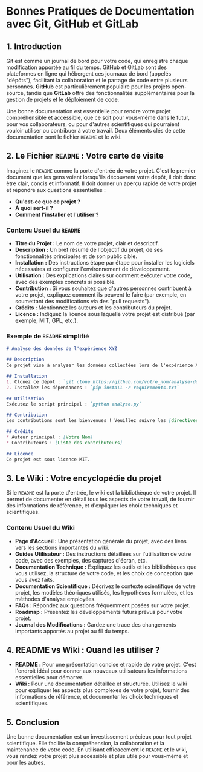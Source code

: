 # Bonnes Pratiques de Documentation avec Git, GitHub et GitLab

## 1. Introduction

Git est comme un journal de bord pour votre code, qui enregistre chaque modification apportée au fil du temps. GitHub et GitLab sont des plateformes en ligne qui hébergent ces journaux de bord (appelés "dépôts"), facilitant la collaboration et le partage de code entre plusieurs personnes. **GitHub** est particulièrement populaire pour les projets open-source, tandis que **GitLab** offre des fonctionnalités supplémentaires pour la gestion de projets et le déploiement de code.

Une bonne documentation est essentielle pour rendre votre projet compréhensible et accessible, que ce soit pour vous-même dans le futur, pour vos collaborateurs, ou pour d'autres scientifiques qui pourraient vouloir utiliser ou contribuer à votre travail. Deux éléments clés de cette documentation sont le fichier `README` et le wiki.

## 2. Le Fichier `README` : Votre carte de visite

Imaginez le `README` comme la porte d'entrée de votre projet. C'est le premier document que les gens voient lorsqu'ils découvrent votre dépôt, il doit donc être clair, concis et informatif. Il doit donner un aperçu rapide de votre projet et répondre aux questions essentielles :

* **Qu'est-ce que ce projet ?**
* **À quoi sert-il ?**
* **Comment l'installer et l'utiliser ?**

### Contenu Usuel du `README`

* **Titre du Projet :** Le nom de votre projet, clair et descriptif.
* **Description :** Un bref résumé de l'objectif du projet, de ses fonctionnalités principales et de son public cible.
* **Installation :** Des instructions étape par étape pour installer les logiciels nécessaires et configurer l'environnement de développement.
* **Utilisation :** Des explications claires sur comment exécuter votre code, avec des exemples concrets si possible.
* **Contribution :** Si vous souhaitez que d'autres personnes contribuent à votre projet, expliquez comment ils peuvent le faire (par exemple, en soumettant des modifications via des "pull requests").
* **Crédits :** Mentionnez les auteurs et les contributeurs du projet.
* **Licence :** Indiquez la licence sous laquelle votre projet est distribué (par exemple, MIT, GPL, etc.).

### Exemple de `README` simplifié

```markdown
# Analyse des données de l'expérience XYZ

## Description
Ce projet vise à analyser les données collectées lors de l'expérience XYZ pour comprendre l'impact de [variable indépendante] sur [variable dépendante].

## Installation
1. Clonez ce dépôt : `git clone https://github.com/votre_nom/analyse-donnees-xyz.git`
2. Installez les dépendances : `pip install -r requirements.txt`

## Utilisation
Exécutez le script principal : `python analyse.py`

## Contribution
Les contributions sont les bienvenues ! Veuillez suivre les [directives de contribution](CONTRIBUTING.md).

## Crédits
* Auteur principal : [Votre Nom]
* Contributeurs : [Liste des contributeurs]

## Licence
Ce projet est sous licence MIT.
```

## 3. Le Wiki : Votre encyclopédie du projet

Si le `README` est la porte d'entrée, le wiki est la bibliothèque de votre projet. Il permet de documenter en détail tous les aspects de votre travail, de fournir des informations de référence, et d'expliquer les choix techniques et scientifiques.

### Contenu Usuel du Wiki

* **Page d'Accueil :** Une présentation générale du projet, avec des liens vers les sections importantes du wiki.
* **Guides Utilisateur :** Des instructions détaillées sur l'utilisation de votre code, avec des exemples, des captures d'écran, etc.
* **Documentation Technique :** Expliquez les outils et les bibliothèques que vous utilisez, la structure de votre code, et les choix de conception que vous avez faits.
* **Documentation Scientifique :** Décrivez le contexte scientifique de votre projet, les modèles théoriques utilisés, les hypothèses formulées, et les méthodes d'analyse employées.
* **FAQs :** Répondez aux questions fréquemment posées sur votre projet.
* **Roadmap :** Présentez les développements futurs prévus pour votre projet.
* **Journal des Modifications :** Gardez une trace des changements importants apportés au projet au fil du temps.

## 4. README vs Wiki : Quand les utiliser ?

* **README :** Pour une présentation concise et rapide de votre projet. C'est l'endroit idéal pour donner aux nouveaux utilisateurs les informations essentielles pour démarrer.
* **Wiki :** Pour une documentation détaillée et structurée. Utilisez le wiki pour expliquer les aspects plus complexes de votre projet, fournir des informations de référence, et documenter les choix techniques et scientifiques.

## 5. Conclusion

Une bonne documentation est un investissement précieux pour tout projet scientifique. Elle facilite la compréhension, la collaboration et la maintenance de votre code. En utilisant efficacement le `README` et le wiki, vous rendez votre projet plus accessible et plus utile pour vous-même et pour les autres.
